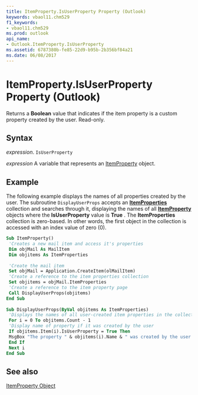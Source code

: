```yaml
---
title: ItemProperty.IsUserProperty Property (Outlook)
keywords: vbaol11.chm529
f1_keywords:
- vbaol11.chm529
ms.prod: outlook
api_name:
- Outlook.ItemProperty.IsUserProperty
ms.assetid: 6787380b-fe85-22d9-b95b-2b356bf84a21
ms.date: 06/08/2017
---
```



# ItemProperty.IsUserProperty Property (Outlook)

Returns a  **Boolean** value that indicates if the item property is a custom property created by the user. Read-only.


## Syntax

 _expression_. `IsUserProperty`

 _expression_ A variable that represents an [ItemProperty](./Outlook.ItemProperty.md) object.


## Example

The following example displays the names of all properties created by the user. The subroutine  `DisplayUserProps` accepts an **[ItemProperties](Outlook.ItemProperties.md)** collection and searches through it, displaying the names of all **[ItemProperty](Outlook.ItemProperty.md)** objects where the **IsUserProperty** value is **True** . The **ItemProperties** collection is zero-based. In other words, the first object in the collection is accessed with an index value of zero (0).


```vb
Sub ItemProperty() 
 'Creates a new mail item and access it's properties 
 Dim objMail As MailItem 
 Dim objitems As ItemProperties 
 
 'Create the mail item 
 Set objMail = Application.CreateItem(olMailItem) 
 'Create a reference to the item properties collection 
 Set objitems = objMail.ItemProperties 
 'Create a reference to the item property page 
 Call DisplayUserProps(objitems) 
End Sub 
 
Sub DisplayUserProps(ByVal objitems As ItemProperties) 
 'Displays the names of all user-created item properties in the collection 
 For i = 0 To objitems.Count - 1 
 'Display name of property if it was created by the user 
 If objitems.Item(i).IsUserProperty = True Then 
 MsgBox "The property " & objitems(i).Name & " was created by the user." 
 End If 
 Next i 
End Sub
```


## See also


[ItemProperty Object](Outlook.ItemProperty.md)

